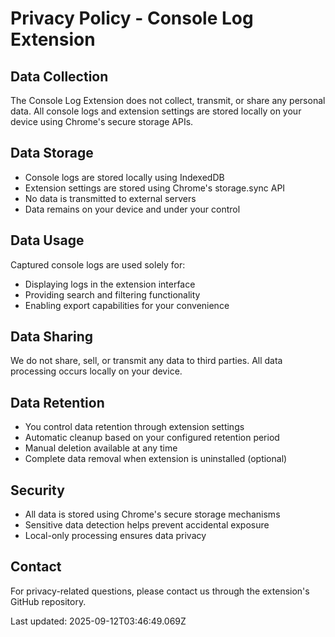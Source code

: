 
# Privacy Policy - Console Log Extension

## Data Collection
The Console Log Extension does not collect, transmit, or share any personal data. All console logs and extension settings are stored locally on your device using Chrome's secure storage APIs.

## Data Storage
- Console logs are stored locally using IndexedDB
- Extension settings are stored using Chrome's storage.sync API
- No data is transmitted to external servers
- Data remains on your device and under your control

## Data Usage
Captured console logs are used solely for:
- Displaying logs in the extension interface
- Providing search and filtering functionality
- Enabling export capabilities for your convenience

## Data Sharing
We do not share, sell, or transmit any data to third parties. All data processing occurs locally on your device.

## Data Retention
- You control data retention through extension settings
- Automatic cleanup based on your configured retention period
- Manual deletion available at any time
- Complete data removal when extension is uninstalled (optional)

## Security
- All data is stored using Chrome's secure storage mechanisms
- Sensitive data detection helps prevent accidental exposure
- Local-only processing ensures data privacy

## Contact
For privacy-related questions, please contact us through the extension's GitHub repository.

Last updated: 2025-09-12T03:46:49.069Z
